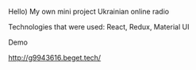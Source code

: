 
Hello) My own mini project Ukrainian online radio

Technologies that were used:
React, Redux, Material UI


Demo

http://g9943616.beget.tech/
